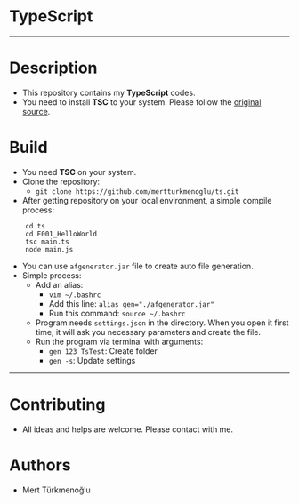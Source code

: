 # TypeScript
***
# Description
* This repository contains my **TypeScript** codes.
* You need to install **TSC** to your system. Please follow the [original source].
# Build
* You need **TSC** on your system.
* Clone the repository:  
  * `git clone https://github.com/mertturkmenoglu/ts.git`
* After getting repository on your local environment, a simple compile process:  
```
    cd ts
    cd E001_HelloWorld
    tsc main.ts
    node main.js
```  
* You can use `afgenerator.jar` file to create auto file generation.
* Simple process:
  * Add an alias:
    * `vim ~/.bashrc`
    * Add this line: `alias gen="./afgenerator.jar"`
    * Run this command: `source ~/.bashrc`
  * Program needs `settings.json` in the directory. When you open it first time, it will ask you necessary parameters and create the file.
  * Run the program via terminal with arguments:
    * `gen 123 TsTest`: Create folder
    * `gen -s`: Update settings
***
# Contributing
* All ideas and helps are welcome. Please contact with me.
# Authors
* Mert Türkmenoğlu

[original source]: https://www.typescriptlang.org/